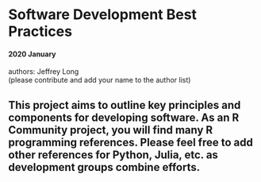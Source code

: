 # Software Development Best Practices

#### 2020 January 

authors: Jeffrey Long  
(please contribute and add your name to the author list)


## This project aims to outline key principles and components for developing software. As an R Community project, you will find many R programming references. Please feel free to add other references for Python, Julia, etc. as development groups combine efforts.


